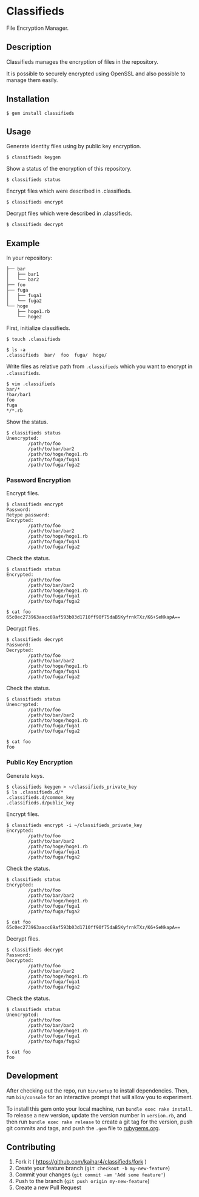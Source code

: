 # Classifieds

File Encryption Manager.

## Description

Classifieds manages the encryption of files in the repository.

It is possible to securely encrypted using OpenSSL and also possible to manage them easily.

## Installation

```
$ gem install classifieds
```

## Usage

Generate identity files using by public key encryption.

```
$ classifieds keygen
```

Show a status of the encryption of this repository.

```
$ classifieds status
```

Encrypt files which were described in .classifieds.

```
$ classifieds encrypt
```

Decrypt files which were described in .classifieds.

```
$ classifieds decrypt
```

## Example

In your repository:

```
├── bar
│   ├── bar1
│   └── bar2
├── foo
├── fuga
│   ├── fuga1
│   └── fuga2
└── hoge
    ├── hoge1.rb
    └── hoge2
```

First, initialize classifieds.

```
$ touch .classifieds

$ ls -a
.classifieds  bar/  foo  fuga/  hoge/
```

Write files as relative path from `.classifieds` which you want to encrypt in `.classifieds`.

```
$ vim .classifieds
bar/*
!bar/bar1
foo
fuga
*/*.rb
```

Show the status.

```
$ classifieds status
Unencrypted:
        /path/to/foo
        /path/to/bar/bar2
        /path/to/hoge/hoge1.rb
        /path/to/fuga/fuga1
        /path/to/fuga/fuga2
```

### Password Encryption

Encrypt files.

```
$ classifieds encrypt
Password:
Retype password:
Encrypted:
        /path/to/foo
        /path/to/bar/bar2
        /path/to/hoge/hoge1.rb
        /path/to/fuga/fuga1
        /path/to/fuga/fuga2
```

Check the status.

```
$ classifieds status
Encrypted:
        /path/to/foo
        /path/to/bar/bar2
        /path/to/hoge/hoge1.rb
        /path/to/fuga/fuga1
        /path/to/fuga/fuga2

$ cat foo
65c0ec273963aacc69af593b03d1710ff90f75daB5KyfrnkTXz/K6+SeNkapA==
```

Decrypt files.

```
$ classifieds decrypt
Password:
Decrypted:
        /path/to/foo
        /path/to/bar/bar2
        /path/to/hoge/hoge1.rb
        /path/to/fuga/fuga1
        /path/to/fuga/fuga2
```

Check the status.

```
$ classifieds status
Unencrypted:
        /path/to/foo
        /path/to/bar/bar2
        /path/to/hoge/hoge1.rb
        /path/to/fuga/fuga1
        /path/to/fuga/fuga2

$ cat foo
foo
```

### Public Key Encryption

Generate keys.

```
$ classifieds keygen > ~/classifieds_private_key
$ ls .classifieds.d/*
.classifieds.d/common_key
.classifieds.d/public_key
```

Encrypt files.

```
$ classifieds encrypt -i ~/classifieds_private_key
Encrypted:
        /path/to/foo
        /path/to/bar/bar2
        /path/to/hoge/hoge1.rb
        /path/to/fuga/fuga1
        /path/to/fuga/fuga2
```

Check the status.

```
$ classifieds status
Encrypted:
        /path/to/foo
        /path/to/bar/bar2
        /path/to/hoge/hoge1.rb
        /path/to/fuga/fuga1
        /path/to/fuga/fuga2

$ cat foo
65c0ec273963aacc69af593b03d1710ff90f75daB5KyfrnkTXz/K6+SeNkapA==
```

Decrypt files.

```
$ classifieds decrypt
Password:
Decrypted:
        /path/to/foo
        /path/to/bar/bar2
        /path/to/hoge/hoge1.rb
        /path/to/fuga/fuga1
        /path/to/fuga/fuga2
```

Check the status.

```
$ classifieds status
Unencrypted:
        /path/to/foo
        /path/to/bar/bar2
        /path/to/hoge/hoge1.rb
        /path/to/fuga/fuga1
        /path/to/fuga/fuga2

$ cat foo
foo
```

## Development

After checking out the repo, run `bin/setup` to install dependencies. Then, run `bin/console` for an interactive prompt that will allow you to experiment.

To install this gem onto your local machine, run `bundle exec rake install`. To release a new version, update the version number in `version.rb`, and then run `bundle exec rake release` to create a git tag for the version, push git commits and tags, and push the `.gem` file to [rubygems.org](https://rubygems.org).

## Contributing

1. Fork it ( https://github.com/kaihar4/classifieds/fork )
2. Create your feature branch (`git checkout -b my-new-feature`)
3. Commit your changes (`git commit -am 'Add some feature'`)
4. Push to the branch (`git push origin my-new-feature`)
5. Create a new Pull Request
